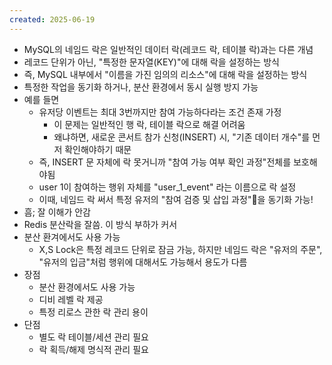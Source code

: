 ```yaml
---
created: 2025-06-19
---
```

- MySQL의 네임드 락은 일반적인 데이터 락(레코드 락, 테이블 락)과는 다른 개념
- 레코드 단위가 아닌, "특정한 문자열(KEY)"에 대해 락을 설정하는 방식
- 즉, MySQL 내부에서 "이름을 가진 임의의 리소스"에 대해 락을 설정하는 방식
- 특정한 작업을 동기화 하거나, 분산 환경에서 동시 실행 방지 가능
- 예를 들면
	- 유저당 이벤트는 최대 3번까지만 참여 가능하다라는 조건 존재 가정
		- 이 문제는 일반적인 행 락, 테이블 락으로 해결 어려움
		- 왜냐하면, 새로운 콘서트 참가 신청(INSERT) 시, "기존 데이터 개수"를 먼저 확인해야하기 때문
	- 즉, INSERT 문 자체에 락 못거니까 "참여 가능 여부 확인 과정"전체를 보호해야됨
	- user 1이 참여하는 행위 자체를 "user_1_event" 라는 이름으로 락 설정
	- 이때, 네임드 락 써서 특정 유저의 "참여 검증 및 삽입 과정"을 동기화 가능!
- 흠; 잘 이해가 안감
- Redis 분산락을 잘씀. 이 방식 부하가 커서
- 분산 환겨에서도 사용 가능
	- X,S Lock은 특정 레코드 단위로 잠금 가능, 하지만 네임드 락은 "유저의 주문", "유저의 입금"처럼 행위에 대해서도 가능해서 용도가 다름
- 장점
	- 분산 환경에서도 사용 가능
	- 디비 레벨 락 제공
	- 특정 리로스 관한 락 관리 용이
- 단점
	- 별도 락 테이블/세션 관리 필요
	- 락 획득/해제 명식적 관리 필요